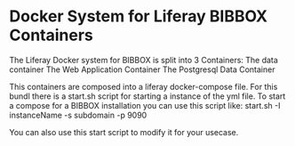 # Docker System for Liferay BIBBOX Containers

The Liferay Docker system for BIBBOX is split into 3 Containers:
The data container
The Web Application Container
The Postgresql Data Container

This containers are composed into a liferay docker-compose file. For this bundl there is a start.sh script for starting a instance of the yml file. To start a compose for a BIBBOX installation you can use this script like:
start.sh -I instanceName -s subdomain -p 9090 

You can also use this start script to modify it for your usecase.
